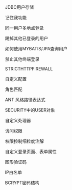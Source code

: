 JDBC用户存储

记住我功能

同一用户多地点登录

踢掉其他已登录的用户

如何使用MYBATIS/JPA查询用户

禁止其他终端登录

STRICTHTTPFIREWALL

自定义配置

角色匹配

ANT 风格路径表达式

SECURITY中的USER对象

自定义处理器

访问权限

权限控制细粒度注解

自定义登录页面、表单属性

图形验证码

IP白名单

BCRYPT密码结构